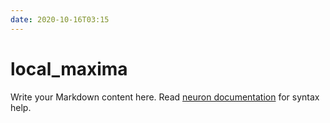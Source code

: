 ```yaml
---
date: 2020-10-16T03:15
---
```


# local_maxima

Write your Markdown content here. Read [neuron documentation](https://neuron.zettel.page/2011404.html) for syntax help.

